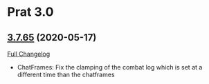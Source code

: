# Prat 3.0

## [3.7.65](https://github.com/sylvanaar/prat-3-0/tree/3.7.65) (2020-05-17)
[Full Changelog](https://github.com/sylvanaar/prat-3-0/compare/3.7.64...3.7.65)

- ChatFrames: Fix the clamping of the combat log which is set at a different time than the chatframes  
